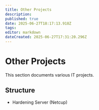 ```yaml
---
title: Other Projects
description: 
published: true
date: 2025-06-27T18:17:13.918Z
tags: 
editor: markdown
dateCreated: 2025-06-27T17:31:20.296Z
---
```


# Other Projects

This section documents various IT projects.

## Structure
- Hardening Server (Netcup)
